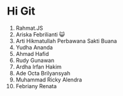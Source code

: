 # Hi Git

1. Rahmat.JS
2. Ariska Febrilianti 😺
3. Arti Hikmatullah Perbawana Sakti Buana
4. Yudha Ananda
5. Ahmad Hafid
6. Rudy Gunawan 
7. Ardha Irfan Hakim
8. Ade Octa Brilyansyah
9. Muhammad Ricky Alendra
10. Febriany Renata
